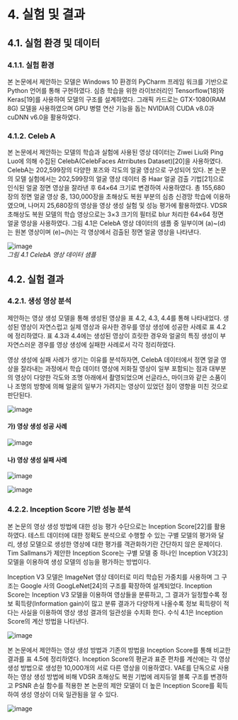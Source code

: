 # 4. 실험 및 결과

## 4.1. 실험 환경 및 데이터

### 4.1.1. 실험 환경
본 논문에서 제안하는 모델은 Windows 10 환경의 PyCharm 프레임 워크를 기반으로 Python 언어를 통해 구현하였다. 심층 학습을 위한 라이브러리인 Tensorflow[18]와 Keras[19]를 사용하여 모델의 구조를 설계하였다. 그래픽 카드로는 GTX-1080(RAM 8G) 모델을 사용하였으며 GPU 병렬 연산 기능을 돕는 NVIDIA의 CUDA v8.0과 cuDNN v6.0을 활용하였다.

### 4.1.2. Celeb A
본 논문에서 제안하는 모델의 학습과 실험에 사용된 영상 데이터는 Ziwei Liu와 Ping Luo에 의해 수집된 CelebA(CelebFaces Atrributes Dataset)[20]을 사용하였다. CelebA는 202,599장의 다양한 포즈와 각도의 얼굴 영상으로 구성되어 있다. 본 논문의 모델 실험에서는 202,599장의 얼굴 영상 데이터 중 Haar 얼굴 검출 기법[21]으로 인식된 얼굴 정면 영상을 잘라낸 후 64×64 크기로 변경하여 사용하였다. 총 155,680장의 정면 얼굴 영상 중, 130,000장을 초해상도 복원 부분의 심층 신경망 학습에 이용하였으며, 나머지 25,680장의 영상을 영상 생성 실험 및 성능 평가에 활용하였다. VDSR 초해상도 복원 모델의 학습 영상으로는 3×3 크기의 필터로 blur 처리한 64×64 정면 얼굴 영상을 사용하였다. 그림 4.1은 CelebA 영상 데이터의 샘플 중 일부이며 (a)~(d)는 원본 영상이며 (e)~(h)는 각 영상에서 검출된 정면 얼굴 영상을 나타낸다.

![image](https://user-images.githubusercontent.com/12293076/48464697-bac87980-e823-11e8-9116-823de89b2f42.png)
<br/> _그림 4.1 CelebA 영상 데이터 샘플_

## 4.2. 실험 결과

### 4.2.1. 생성 영상 분석

제안하는 영상 생성 모델을 통해 생성된 영상을 표 4.2, 4.3, 4.4를 통해 나타내었다. 생성된 영상이 자연스럽고 실제 영상과 유사한 경우를 영상 생성에 성공한 사례로 표 4.2에 정리하였다. 표 4.3과 4.4에는 생성된 영상이 흐릿한 경우와 얼굴의 특징 생성이 부자연스러운 경우를 영상 생성에 실패한 사례로서 각각 정리하였다. 

영상 생성에 실패 사례가 생기는 이유를 분석하자면, CelebA 데이터에서 정면 얼굴 영상을 잘라내는 과정에서 학습 데이터 영상에 저화질 영상이 일부 포함되는 점과 대부분의 영상이 다양한 각도와 조명 아래에서 촬영되었으며 선글라스, 마이크와 같은 소품이나 조명의 방향에 의해 얼굴의 일부가 가려지는 영상이 있었던 점이 영향을 미친 것으로 판단된다. 

![image](https://user-images.githubusercontent.com/12293076/48464748-eb101800-e823-11e8-91c4-6c3ecd7eaa00.png)

#### 가) 영상 생성 성공 사례

![image](https://user-images.githubusercontent.com/12293076/48464771-067b2300-e824-11e8-89d2-9ef61f27fa87.png)

#### 나) 영상 생성 실패 사례

![image](https://user-images.githubusercontent.com/12293076/48464790-1561d580-e824-11e8-94c5-f3bd94960327.png)

![image](https://user-images.githubusercontent.com/12293076/48464805-23175b00-e824-11e8-9dfa-ef053d3ba3c1.png)

### 4.2.2. Inception Score 기반 성능 분석
본 논문의 영상 생성 방법에 대한 성능 평가 수단으로는 Inception Score[22]를 활용하였다. 테스트 데이터에 대한 정확도 분석으로 수행할 수 있는 구별 모델의 평가와 달리, 생성 모델으로 생성한 영상에 대한 평가를 객관화하기란 간단하지 않은 문제이다. Tim Sallmans가 제안한 Inception Score는 구별 모델 중 하나인 Inception V3[23] 모델을 이용하여 생성 모델의 성능을 평가하는 방법이다.

Inception V3 모델은 ImageNet 영상 데이터로 미리 학습된 가중치를 사용하며 그 구조는 Google 사의 GoogLeNet[24]의 구조를 확장하여 설계되었다. Inception Score는 Inception V3 모델을 이용하여 영상들을 분류하고, 그 결과가 일정할수록 정보 획득량(Information gain)이 많고 분류 결과가 다양하게 나올수록 정보 획득량이 적다는 사실을 이용하여 영상 생성 결과의 일관성을 수치화 한다. 수식 4.1은 Inception Score의 계산 방법을 나타낸다.

![image](https://user-images.githubusercontent.com/12293076/48464826-3b877580-e824-11e8-8899-adfe1327d554.png)

본 논문에서 제안하는 영상 생성 방법과 기존의 방법을 Inception Score를 통해 비교한 결과를 표 4.5에 정리하였다. Inception Score의 평균과 표준 편차를 계산에는 각 영상 생성 방법으로 생성한 10,000개의 서로 다른 영상을 이용하였다. VAE를 단독으로 사용하는 영상 생성 방법에 비해 VDSR 초해상도 복원 기법에 레지듀얼 블록 구조를 변경하고 PSNR 손실 함수를 적용한 본 논문의 제안 모델이 더 높은 Inception Score를 획득하여 생성 영상이 더욱 일관됨을 알 수 있다.

![image](https://user-images.githubusercontent.com/12293076/48465828-70e19280-e827-11e8-826b-62a4d6ce46b5.png)
